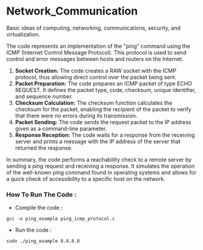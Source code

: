 # Network_Communication
Basic ideas of computing, networking, communications, security, and virtualization.


The code represents an implementation of the "ping" command using the ICMP (Internet Control Message Protocol). This protocol is used to send control and error messages between hosts and routers on the Internet.

1. **Socket Creation:** The code creates a RAW socket with the ICMP protocol, thus allowing direct control over the packet being sent.
2. **Packet Preparation:** The code prepares an ICMP packet of type ECHO REQUEST. It defines the packet type, code, checksum, unique identifier, and sequence number.
3. **Checksum Calculation:** The checksum function calculates the checksum for the packet, enabling the recipient of the packet to verify that there were no errors during its transmission.
4. **Packet Sending:** The code sends the request packet to the IP address given as a command-line parameter.
5. **Response Reception:** The code waits for a response from the receiving server and prints a message with the IP address of the server that returned the response.

In summary, the code performs a reachability check to a remote server by sending a ping request and receiving a response. It simulates the operation of the well-known ping command found in operating systems and allows for a quick check of accessibility to a specific host on the network.

### How To Run The Code :

- Compile the code : 

```
gcc -o ping_example ping_icmp_protocol.c
```

- Run the code :

```
sudo ./ping_example 8.8.8.8
```